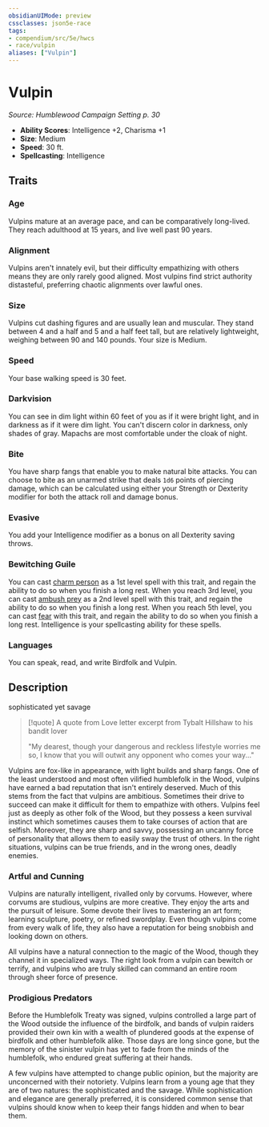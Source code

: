 ```yaml
---
obsidianUIMode: preview
cssclasses: json5e-race
tags:
- compendium/src/5e/hwcs
- race/vulpin
aliases: ["Vulpin"]
---
```

# Vulpin
*Source: Humblewood Campaign Setting p. 30*  

- **Ability Scores**: Intelligence +2, Charisma +1
- **Size**: Medium
- **Speed**: 30 ft.
- **Spellcasting**: Intelligence

## Traits

### Age

Vulpins mature at an average pace, and can be comparatively long-lived. They reach adulthood at 15 years, and live well past 90 years.

### Alignment

Vulpins aren't innately evil, but their difficulty empathizing with others means they are only rarely good aligned. Most vulpins find strict authority distasteful, preferring chaotic alignments over lawful ones.

### Size

Vulpins cut dashing figures and are usually lean and muscular. They stand between 4 and a half and 5 and a half feet tall, but are relatively lightweight, weighing between 90 and 140 pounds. Your size is Medium.

### Speed

Your base walking speed is 30 feet.

### Darkvision

You can see in dim light within 60 feet of you as if it were bright light, and in darkness as if it were dim light. You can't discern color in darkness, only shades of gray. Mapachs are most comfortable under the cloak of night.

### Bite

You have sharp fangs that enable you to make natural bite attacks. You can choose to bite as an unarmed strike that deals `1d6` points of piercing damage, which can be calculated using either your Strength or Dexterity modifier for both the attack roll and damage bonus.

### Evasive

You add your Intelligence modifier as a bonus on all Dexterity saving throws.

### Bewitching Guile

You can cast [charm person](Mechanics/spells/charm-person.md) as a 1st level spell with this trait, and regain the ability to do so when you finish a long rest. When you reach 3rd level, you can cast [ambush prey](Mechanics/spells/ambush-prey-hwcs.md) as a 2nd level spell with this trait, and regain the ability to do so when you finish a long rest. When you reach 5th level, you can cast [fear](Mechanics/spells/fear.md) with this trait, and regain the ability to do so when you finish a long rest. Intelligence is your spellcasting ability for these spells.

### Languages

You can speak, read, and write Birdfolk and Vulpin.

## Description

sophisticated yet savage

> [!quote] A quote from Love letter excerpt from Tybalt Hillshaw to his bandit lover  
> 
> "My dearest, though your dangerous and reckless lifestyle worries me so, I know that you will outwit any opponent who comes your way..."

Vulpins are fox-like in appearance, with light builds and sharp fangs. One of the least understood and most often vilified humblefolk in the Wood, vulpins have earned a bad reputation that isn't entirely deserved. Much of this stems from the fact that vulpins are ambitious. Sometimes their drive to succeed can make it difficult for them to empathize with others. Vulpins feel just as deeply as other folk of the Wood, but they possess a keen survival instinct which sometimes causes them to take courses of action that are selfish. Moreover, they are sharp and savvy, possessing an uncanny force of personality that allows them to easily sway the trust of others. In the right situations, vulpins can be true friends, and in the wrong ones, deadly enemies.

### Artful and Cunning

Vulpins are naturally intelligent, rivalled only by corvums. However, where corvums are studious, vulpins are more creative. They enjoy the arts and the pursuit of leisure. Some devote their lives to mastering an art form; learning sculpture, poetry, or refined swordplay. Even though vulpins come from every walk of life, they also have a reputation for being snobbish and looking down on others.

All vulpins have a natural connection to the magic of the Wood, though they channel it in specialized ways. The right look from a vulpin can bewitch or terrify, and vulpins who are truly skilled can command an entire room through sheer force of presence.

### Prodigious Predators

Before the Humblefolk Treaty was signed, vulpins controlled a large part of the Wood outside the influence of the birdfolk, and bands of vulpin raiders provided their own kin with a wealth of plundered goods at the expense of birdfolk and other humblefolk alike. Those days are long since gone, but the memory of the sinister vulpin has yet to fade from the minds of the humblefolk, who endured great suffering at their hands.

A few vulpins have attempted to change public opinion, but the majority are unconcerned with their notoriety. Vulpins learn from a young age that they are of two natures: the sophisticated and the savage. While sophistication and elegance are generally preferred, it is considered common sense that vulpins should know when to keep their fangs hidden and when to bear them.